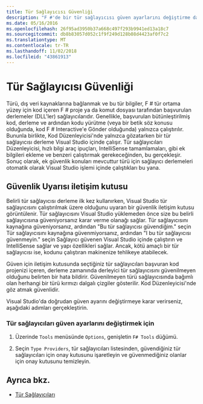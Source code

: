 ```yaml
---
title: Tür Sağlayıcısı Güvenliği
description: "F #'de bir tür sağlayıcısı güven ayarlarını değiştirme dahil olmak üzere, tür sağlayıcısı güvenliği hakkında bilgi edinin."
ms.date: 05/16/2016
ms.openlocfilehash: 26f95ad3950b37a668c497f293b9941ed13a18c7
ms.sourcegitcommit: db8b83057d052c1f9f249d128b08d4423af0f7c2
ms.translationtype: MT
ms.contentlocale: tr-TR
ms.lasthandoff: 11/02/2018
ms.locfileid: "43861913"
---
```

# <a name="type-provider-security"></a>Tür Sağlayıcısı Güvenliği

Türü, dış veri kaynaklarına bağlanmak ve bu tür bilgiler, F # tür ortama yüzey için kod içeren F # proje ya da komut dosyası tarafından başvurulan derlemeler (DLL'ler) sağlayıcılarıdır. Genellikle, başvurulan bütünleştirilmiş kod, derleme ve ardından kodu yürütme (veya bir betik söz konusu olduğunda, kod F # Interactive'e Gönder olduğunda) yalnızca çalıştırılır. Bununla birlikte, Kod Düzenleyicisi'nde yalnızca gözatarken bir tür sağlayıcısı derleme Visual Studio içinde çalışır. Tür sağlayıcıları Düzenleyicisi, hızlı bilgi araç ipuçları, IntelliSense tamamlamaları, gibi ek bilgileri ekleme ve benzeri çalıştırmak gerekeceğinden, bu gerçekleşir. Sonuç olarak, ek güvenlik konuları mevcuttur türü için sağlayıcı derlemeleri otomatik olarak Visual Studio işlemi içinde çalıştıkları bu yana.

## <a name="security-warning-dialog"></a>Güvenlik Uyarısı iletişim kutusu

Belirli tür sağlayıcısı derleme ilk kez kullanırken, Visual Studio tür sağlayıcısını çalıştırılmak üzere olduğunu uyaran bir güvenlik iletişim kutusu görüntülenir. Tür sağlayıcısını Visual Studio yüklemeden önce size bu belirli sağlayıcısına güveniyorsanız karar verme olanağı sağlar. Tür sağlayıcısını kaynağına güveniyorsanız, ardından "Bu tür sağlayıcısı güvendiğim." seçin Tür sağlayıcısını kaynağına güvenmiyorsanız, ardından "I bu tür sağlayıcısı güvenmeyin." seçin Sağlayıcı güvenen Visual Studio içinde çalıştırın ve IntelliSense sağlar ve yapı özellikleri sağlar. Ancak, kötü amaçlı bir tür sağlayıcısı ise, kodunu çalıştıran makinenize tehlikeye atabilecek.

Güven için iletişim kutusunda seçtiğiniz tür sağlayıcıları başvuran kod projenizi içeren, derleme zamanında derleyici tür sağlayıcısını güvenilmeyen olduğunu belirten bir hata bildirir. Güvenilmeyen türü sağlayıcısında bağımlı olan herhangi bir türü kırmızı dalgalı çizgiler gösterilir. Kod Düzenleyicisi'nde göz atmak güvenlidir.

Visual Studio'da doğrudan güven ayarını değiştirmeye karar verirseniz, aşağıdaki adımları gerçekleştirin.

### <a name="to-change-the-trust-settings-for-type-providers"></a>Tür sağlayıcıları güven ayarlarını değiştirmek için

1. Üzerinde `Tools` menüsünde `Options`, genişletin `F# Tools` düğümü.

2. Seçin `Type Providers`, tür sağlayıcıları listesinden, güvendiğiniz tür sağlayıcıları için onay kutusunu işaretleyin ve güvenmediğiniz olanlar için onay kutusunu temizleyin.

## <a name="see-also"></a>Ayrıca bkz.

- [Tür Sağlayıcıları](index.md)
